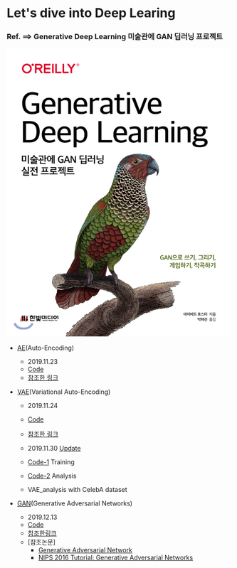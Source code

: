 # Let's dive into Deep Learing
### Ref. ==> Generative Deep Learning 미술관에 GAN 딥러닝 프로젝트

![Ref_Book](./Imgs/Ref_Book.jpg)

- [AE](https://mai-hong.tistory.com/2)(Auto-Encoding)
    - 2019.11.23
    - [Code](./Basic/AE.py)
    - [참조한 링크](https://towardsdatascience.com/applied-deep-learning-part-3-autoencoders-1c083af4d798)

- [VAE](https://mai-hong.tistory.com/3)(Variational Auto-Encoding)
    - 2019.11.24
    - [Code](./Basic/VAE.py)
    - [참조한 링크](https://towardsdatascience.com/understanding-variational-autoencoders-vaes-f70510919f73)
    
    - 2019.11.30 [Update](https://mai-hong.tistory.com/4)
    - [Code-1](./Basic/VAE_CelebA.py) Training
    - [Code-2](./Basic/VAE_CelebA_Analysis.py) Analysis
    - VAE_analysis with CelebA dataset

- [GAN](https://mai-hong.tistory.com/manage/newpost/?type=post&returnURL=%2Fmanage%2Fposts)(Generative Adversarial Networks)
    - 2019.12.13
    - [Code](./Basic/GAN.py)
    - [참조한링크](https://medium.com/@jonathan_hui/gan-whats-generative-adversarial-networks-and-its-application-f39ed278ef09)
    - [참조논문]
        - [Generative Adversarial Network](https://arxiv.org/abs/1406.2661)
        - [NIPS 2016 Tutorial: Generative Adversarial Networks](https://arxiv.org/abs/1701.00160)